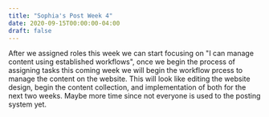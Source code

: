 ```yaml
---
title: "Sophia's Post Week 4"
date: 2020-09-15T00:00:00-04:00
draft: false
---
```


After we assigned roles this week we can start focusing on "I can manage content using established workflows", once we begin the process of assigning tasks this coming week we will begin the workflow prcess to manage the content on the website. This will look like editing the website design, begin the content collection, and implementation of both for the next two weeks. Maybe more time since not everyone is used to the posting system yet.
